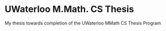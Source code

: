 # UWaterloo M.Math. CS Thesis

My thesis towards completion of the UWaterloo MMath CS Thesis Program
